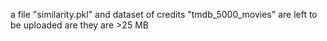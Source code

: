a file "similarity.pkl" and dataset of credits "tmdb_5000_movies" are left to be uploaded are they are >25 MB
